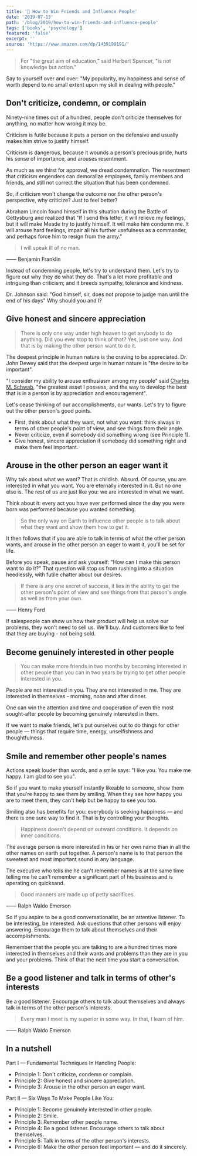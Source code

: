 ```yaml
---
title: '📖 How to Win Friends and Influence People'
date: '2019-07-13'
path: '/blog/2019/how-to-win-friends-and-influence-people'
tags: ['books', 'psychology']
featured: 'false'
excerpt: ''
source: 'https://www.amazon.com/dp/1439199191/'
---
```


> For "the great aim of education," said Herbert Spencer, "is not knowledge but action."

Say to yourself over and over: "My popularity, my happiness and sense of worth depend to no small extent upon my skill in dealing with people."

## Don't criticize, condemn, or complain

Ninety-nine times out of a hundred, people don't criticize themselves for anything, no matter how wrong it may be.

Criticism is futile because it puts a person on the defensive and usually makes him strive to justify himself.

Criticism is dangerous, because it wounds a person's precious pride, hurts his sense of importance, and arouses resentment.

As much as we thirst for approval, we dread condemnation. The resentment that criticism engenders can demoralize employees, family members and friends, and still not correct the situation that has been condemned.

So, if criticism won't change the outcome nor the other person's perspective, why criticize? Just to feel better?

Abraham Lincoln found himself in this situation during the Battle of Gettysburg and realized that "If I send this letter, it will relieve my feelings, but it will make Meade try to justify himself. It will make him condemn me. It will arouse hard feelings, impair all his further usefulness as a commander, and perhaps force him to resign from the army."

> I will speak ill of no man.

—— Benjamin Franklin

Instead of condemning people, let's try to understand them. Let's try to figure out why they do what they do. That's a lot more profitable and intriguing than criticism; and it breeds sympathy, tolerance and kindness.

Dr. Johnson said: "God himself, sir, does not propose to judge man until the end of his days" Why should you and I?

## Give honest and sincere appreciation

> There is only one way under high heaven to get anybody to do anything. Did you ever stop to think of that? Yes, just one way. And that is by making the other person want to do it.

The deepest principle in human nature is the craving to be appreciated. Dr. John Dewey said that the deepest urge in human nature is "the desire to be important".

"I consider my ability to arouse enthusiasm among my people" said [Charles M. Schwab](https://en.wikipedia.org/wiki/Charles_M._Schwab), "the greatest asset I possess, and the way to develop the best that is in a person is by appreciation and encouragement".

Let's cease thinking of our accomplishments, our wants. Let's try to figure out the other person's good points.

- First, think about what they want, not what you want: think always in terms of other people's point of view, and see things from their angle.
- Never criticize, even if somebody did something wrong (see Principle 1).
- Give honest, sincere appreciation if somebody did something right and make them feel important.

## Arouse in the other person an eager want it

Why talk about what we want? That is childish. Absurd. Of course, you are interested in what you want. You are eternally interested in it. But no one else is. The rest of us are just like you: we are interested in what we want.

Think about it: every act you have ever performed since the day you were born was performed because you wanted something.

> So the only way on Earth to influence other people is to talk about what they want and show them how to get it.

It then follows that if you are able to talk in terms of what the other person wants, and arouse in the other person an eager to want it, you'll be set for life.

Before you speak, pause and ask yourself: "How can I make this person want to do it?" That question will stop us from rushing into a situation heedlessly, with futile chatter about our desires.

> If there is any one secret of success, it lies in the ability to get the other person's point of view and see things from that person's angle as well as from your own.

—— Henry Ford

If salespeople can show us how their product will help us solve our problems, they won't need to sell us. We'll buy. And customers like to feel that they are buying - not being sold.

## Become genuinely interested in other people

> You can make more friends in two months by becoming interested in other people than you can in two years by trying to get other people interested in you.

People are not interested in you. They are not interested in me. They are interested in themselves - morning, noon and after dinner.

One can win the attention and time and cooperation of even the most sought-after people by becoming genuinely interested in them.

If we want to make friends, let's put ourselves out to do things for other people — things that require time, energy, unselfishness and thoughtfulness.

## Smile and remember other people's names

Actions speak louder than words, and a smile says: "I like you. You make me happy. I am glad to see you".

So if you want to make yourself instantly likeable to someone, show them that you're happy to see them by smiling. When they see how happy you are to meet them, they can't help but be happy to see you too.

Smiling also has benefits for you: everybody is seeking happiness — and there is one sure way to find it. That is by controlling your thoughts.

> Happiness doesn't depend on outward conditions. It depends on inner conditions.

The average person is more interested in his or her own name than in all the other names on earth put together. A person's name is to that person the sweetest and most important sound in any language.

The executive who tells me he can't remember names is at the same time telling me he can't remember a significant part of his business and is operating on quicksand.

> Good manners are made up of petty sacrifices.

—— Ralph Waldo Emerson

So if you aspire to be a good conversationalist, be an attentive listener. To be interesting, be interested. Ask questions that other persons will enjoy answering. Encourage them to talk about themselves and their accomplishments.

Remember that the people you are talking to are a hundred times more interested in themselves and their wants and problems than they are in you and your problems. Think of that the next time you start a conversation.

## Be a good listener and talk in terms of other's interests

Be a good listener. Encourage others to talk about themselves and always talk in terms of the other person's interests.

> Every man I meet is my superior in some way. In that, I learn of him.

—— Ralph Waldo Emerson

## In a nutshell

Part I — Fundamental Techniques In Handling People:

- Principle 1: Don't criticize, condemn or complain.
- Principle 2: Give honest and sincere appreciation.
- Principle 3: Arouse in the other person an eager want.

Part II — Six Ways To Make People Like You:

- Principle 1: Become genuinely interested in other people.
- Principle 2: Smile.
- Principle 3: Remember other people name.
- Principle 4: Be a good listener. Encourage others to talk about themselves.
- Principle 5: Talk in terms of the other person's interests.
- Principle 6: Make the other person feel important — and do it sincerely.
